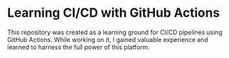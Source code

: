 # Learning CI/CD with GitHub Actions
This repository was created as a learning ground for CI/CD pipelines using GitHub Actions. While working on it, I gained valuable experience and learned to harness the full power of this platform.
